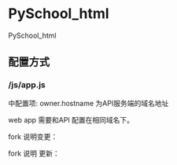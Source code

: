 # PySchool_htmlPySchool_html## 配置方式### /js/app.js中配置项: owner.hostname 为API服务端的域名地址web app 需要和API 配置在相同域名下。fork 说明变更：fork 说明 更新：